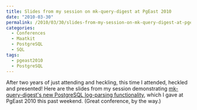 ```yaml
---
title: Slides from my session on mk-query-digest at PgEast 2010
date: "2010-03-30"
permalink: /2010/03/30/slides-from-my-session-on-mk-query-digest-at-pgeast-2010/
categories:
  - Conferences
  - Maatkit
  - PostgreSQL
  - SQL
tags:
  - pgeast2010
  - PostgreSQL
---
```

After two years of just attending and heckling, this time I attended, heckled and presented! Here are the slides from my session demonstrating [mk-query-digest's new PostgreSQL log-parsing functionality][1], which I gave at PgEast 2010 this past weekend. (Great conference, by the way.)

 [1]: http://www.maatkit.org/wp-content/uploads/2010/03/query-analysis-with-mk-query-digest.pdf
